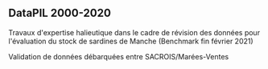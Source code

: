 
## DataPIL 2000-2020

Travaux d'expertise halieutique dans le cadre de révision des données pour l'évaluation du stock de sardines de Manche (Benchmark fin février 2021)

Validation de données débarquées entre SACROIS/Marées-Ventes





